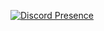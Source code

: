 [![Discord Presence](https://lanyard.cnrad.dev/api/768998589938270220?hideActivity=false&bg=#ff3b3b)](https://discord.com/users/768998589938270220)
